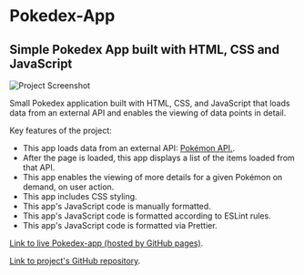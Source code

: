# Pokedex-App

## Simple Pokedex App built with HTML, CSS and JavaScript

![Project Screenshot](img\app-screenshot-1920-1080-main.jpg?raw=true)

Small Pokedex application built with HTML, CSS, and JavaScript that loads
data from an external API and enables the viewing of data points in detail.


Key features of the project:

* This app loads data from an external API: [Pokémon API.](https://pokeapi.co/).
* After the page is loaded, this app displays a list of the items loaded from that API.
* This app enables the viewing of more details for a given Pokémon on demand, on user action.
* This app includes CSS styling.
* This app's JavaScript code is manually formatted.
* This app's JavaScript code is formatted according to ESLint rules.
* This app's JavaScript code is formatted via Prettier.


[Link to live Pokedex-app (hosted by GitHub pages)](https://dfinquel.github.io/Pokedex-App/).

[Link to project's GitHub repository](https://github.com/dfinquel/Pokedex-App).